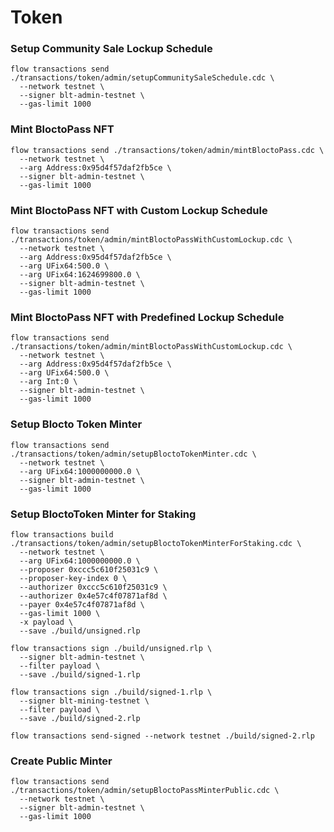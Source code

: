 # Token
### Setup Community Sale Lockup Schedule
```
flow transactions send ./transactions/token/admin/setupCommunitySaleSchedule.cdc \
  --network testnet \
  --signer blt-admin-testnet \
  --gas-limit 1000
```

### Mint BloctoPass NFT
```
flow transactions send ./transactions/token/admin/mintBloctoPass.cdc \
  --network testnet \
  --arg Address:0x95d4f57daf2fb5ce \
  --signer blt-admin-testnet \
  --gas-limit 1000
```

### Mint BloctoPass NFT with Custom Lockup Schedule
```
flow transactions send ./transactions/token/admin/mintBloctoPassWithCustomLockup.cdc \
  --network testnet \
  --arg Address:0x95d4f57daf2fb5ce \
  --arg UFix64:500.0 \
  --arg UFix64:1624699800.0 \
  --signer blt-admin-testnet \
  --gas-limit 1000
```

### Mint BloctoPass NFT with Predefined Lockup Schedule
```
flow transactions send ./transactions/token/admin/mintBloctoPassWithCustomLockup.cdc \
  --network testnet \
  --arg Address:0x95d4f57daf2fb5ce \
  --arg UFix64:500.0 \
  --arg Int:0 \
  --signer blt-admin-testnet \
  --gas-limit 1000
```

### Setup Blocto Token Minter
```
flow transactions send ./transactions/token/admin/setupBloctoTokenMinter.cdc \
  --network testnet \
  --arg UFix64:1000000000.0 \
  --signer blt-admin-testnet \
  --gas-limit 1000
```

### Setup BloctoToken Minter for Staking
```
flow transactions build ./transactions/token/admin/setupBloctoTokenMinterForStaking.cdc \
  --network testnet \
  --arg UFix64:1000000000.0 \
  --proposer 0xccc5c610f25031c9 \
  --proposer-key-index 0 \
  --authorizer 0xccc5c610f25031c9 \
  --authorizer 0x4e57c4f07871af8d \
  --payer 0x4e57c4f07871af8d \
  --gas-limit 1000 \
  -x payload \
  --save ./build/unsigned.rlp

flow transactions sign ./build/unsigned.rlp \
  --signer blt-admin-testnet \
  --filter payload \
  --save ./build/signed-1.rlp

flow transactions sign ./build/signed-1.rlp \
  --signer blt-mining-testnet \
  --filter payload \
  --save ./build/signed-2.rlp

flow transactions send-signed --network testnet ./build/signed-2.rlp
```

### Create Public Minter
```
flow transactions send ./transactions/token/admin/setupBloctoPassMinterPublic.cdc \
  --network testnet \
  --signer blt-admin-testnet \
  --gas-limit 1000
```

